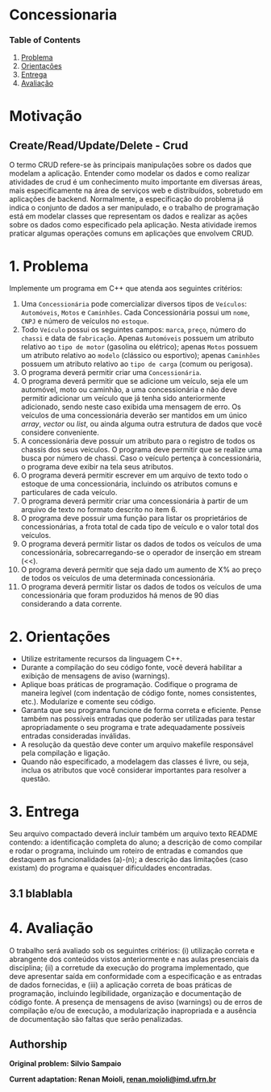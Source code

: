 # Concessionaria

### Table of Contents
1. [Problema](#1-problema)
2. [Orientações](#2-orientações)
3. [Entrega](#3-entrega)
4. [Avaliação](#4-avaliação)

# Motivação

## Create/Read/Update/Delete - Crud
O termo CRUD refere-se às principais manipulações sobre os dados que modelam a aplicação. Entender como modelar os dados e como realizar atividades de crud é um conhecimento muito importante em diversas áreas, mais especificamente na área de serviços web e distribuídos, sobretudo em aplicações de backend. Normalmente, a especificação do problema já indica o conjunto de dados a ser manipulado, e o trabalho de programação está em modelar classes que representam os dados e realizar as ações sobre os dados como especificado pela aplicação. Nesta atividade iremos praticar algumas operações comuns em aplicações que envolvem CRUD.

# 1. Problema

Implemente um programa em C++ que atenda aos seguintes critérios:

1. Uma ``Concessionária`` pode comercializar diversos tipos de ``Veículos``: ``Automóveis``, ``Motos`` e ``Caminhões``. Cada Concessionária possui um ``nome``, ``CNPJ`` e número de veículos no ``estoque``.
2. Todo ``Veículo`` possui os seguintes campos: ``marca``, ``preço``, número do ``chassi`` e data de ``fabricação``. Apenas ``Automóveis`` possuem um atributo relativo ao ``tipo de motor`` (gasolina ou elétrico); apenas ``Motos`` possuem um atributo relativo ao ``modelo`` (clássico ou esportivo); apenas ``Caminhões`` possuem um atributo relativo ao ``tipo de carga`` (comum ou perigosa).
3. O programa deverá permitir criar uma ``Concessionária``.
4. O programa deverá permitir que se adicione um veículo, seja ele um automóvel, moto ou caminhão, a uma concessionária e não deve permitir adicionar um veículo que já tenha sido anteriormente adicionado, sendo neste caso exibida uma mensagem de erro. Os veículos de uma concessionária deverão ser mantidos em um único _array_, _vector_ ou _list_, ou ainda alguma outra estrutura de dados que você considere conveniente. 
5. A concessionária deve possuir um atributo para o registro de todos os chassis dos seus veículos. O programa deve permitir que se realize uma busca por número de chassi. Caso o veículo pertença à concessionária, o programa deve exibir na tela seus atributos.
6. O programa deverá permitir escrever em um arquivo de texto todo o estoque de uma concessionária, incluindo os atributos comuns e particulares de cada veículo.
7. O programa deverá permitir criar uma concessionária à partir de um arquivo de texto no formato descrito no item 6.
8. O programa deve possuir uma função para listar os proprietários de concessionárias, a frota total de cada tipo de veículo e o valor total dos veículos.
9. O programa deverá permitir listar os dados de todos os veículos de uma concessionária, sobrecarregando-se o operador de inserção em stream (<<).
10. O programa deverá permitir que seja dado um aumento de X% ao preço de todos os veículos de uma determinada concessionária.
11. O programa deverá permitir listar os dados de todos os veículos de uma concessionária que foram produzidos há menos de 90 dias considerando a data corrente.

# 2. Orientações

- Utilize estritamente recursos da linguagem C++.
- Durante a compilação do seu código fonte, você deverá habilitar a exibição de mensagens de aviso (warnings).
- Aplique boas práticas de programação. Codifique o programa de maneira legível (com indentação de código fonte, nomes consistentes, etc.). Modularize e comente seu código.
- Garanta que seu programa funcione de forma correta e eficiente. Pense também nas possíveis entradas que poderão ser utilizadas para testar apropriadamente o seu programa e trate adequadamente possíveis entradas consideradas inválidas.
- A resolução da questão deve conter um arquivo makefile responsável pela compilação e ligação. 
- Quando não especificado, a modelagem das classes é livre, ou seja, inclua os atributos que você considerar importantes para resolver a questão. 

# 3. Entrega

Seu arquivo compactado deverá incluir também um arquivo texto README contendo: a identificação completa do aluno; a descrição de como compilar e rodar o programa, incluindo um roteiro de entradas e comandos que destaquem as funcionalidades (a)-(n); a descrição das limitações (caso existam) do programa e  quaisquer dificuldades encontradas. 

## 3.1 blablabla

# 4. Avaliação

O trabalho será avaliado sob os seguintes critérios: (i) utilização correta e abrangente dos conteúdos vistos anteriormente e nas aulas presenciais da disciplina; (ii) a corretude da execução do programa implementado, que deve apresentar saída em conformidade com a especificação e as entradas de dados fornecidas, e (iii) a aplicação correta de boas práticas de programação, incluindo legibilidade, organização e documentação de código fonte. A presença de mensagens de aviso (warnings) ou de erros de compilação e/ou de execução, a modularização inapropriada e a ausência de documentação são faltas que serão penalizadas. 

## Authorship

**Original problem: Silvio Sampaio**

**Current adaptation: Renan Moioli, [renan.moioli@imd.ufrn.br](mailto:renan.moioli@imd.ufrn.br)**


